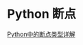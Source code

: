 # Python 断点

<seealso>
<category ref="ref_docs">
    <a href="https://mp.weixin.qq.com/s/Qu_yKwkbKlF6mWHDQUESCg">Python中的断点类型详解</a>
</category>
<category ref="ref_github">
</category>
<category ref="ref_issues">
</category>
<category ref="ref_hf">
</category>
<category ref="ref_ms">
</category>
</seealso>